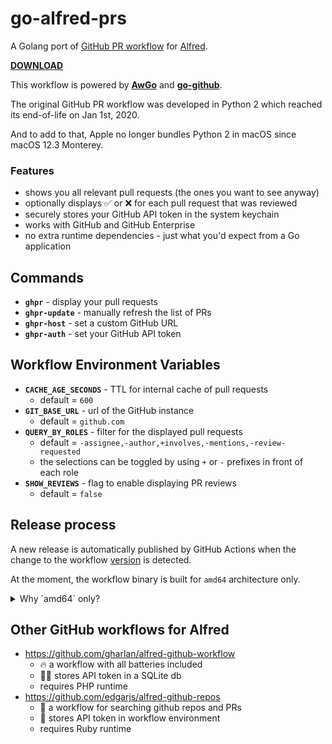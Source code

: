 # go-alfred-prs

A Golang port of [GitHub PR workflow][1] for [Alfred][2].

**[DOWNLOAD][3]**

This workflow is powered by **[AwGo][4]** and **[go-github][5]**.

The original GitHub PR workflow was developed in Python 2 which reached its end-of-life on Jan 1st, 2020.

And to add to that, Apple no longer bundles Python 2 in macOS since macOS 12.3 Monterey.

### Features
* shows you all relevant pull requests (the ones you want to see anyway)
* optionally displays ✅ or ❌ for each pull request that was reviewed
* securely stores your GitHub API token in the system keychain
* works with GitHub and GitHub Enterprise
* no extra runtime dependencies - just what you'd expect from a Go application

## Commands
* **`ghpr`** - display your pull requests
* **`ghpr-update`** - manually refresh the list of PRs
* **`ghpr-host`** - set a custom GitHub URL
* **`ghpr-auth`** - set your GitHub API token

## Workflow Environment Variables
- **`CACHE_AGE_SECONDS`** - TTL for internal cache of pull requests
  - default = `600`
- **`GIT_BASE_URL`** - url of the GitHub instance
  - default = `github.com`
- **`QUERY_BY_ROLES`** - filter for the displayed pull requests
  - default = `-assignee,-author,+involves,-mentions,-review-requested`
  - the selections can be toggled by using `+` or `-` prefixes in front of each role
- **`SHOW_REVIEWS`** - flag to enable displaying PR reviews
  - default = `false`

## Release process
A new release is automatically published by GitHub Actions when the change to the workflow [version](version) is detected.

At the moment, the workflow binary is built for `amd64` architecture only.

<details>
<summary>Why `amd64` only?</summary>

While it is possible to compile the workflow for `amd64` and `arm64`, and merge the two into a universal binary, - doing so would double the size of the executable.

And anyway, Mac computers with Apple silicon can run `amd64` executables seamlessly using [Rosetta][6].

To install Rosetta for the first time on a Mac with Apple silicon, run the command below:

    $ softwareupdate --install-rosetta

</details>

## Other GitHub workflows for Alfred
* https://github.com/gharlan/alfred-github-workflow
  * 🔥 a workflow with all batteries included
  * 🤷‍♂️ stores API token in a SQLite db
  * requires PHP runtime
* https://github.com/edgarjs/alfred-github-repos
  * 🔎 a workflow for searching github repos and PRs
  * 🚨 stores API token in workflow environment
  * requires Ruby runtime


[1]: https://github.com/renuo/alfred-pr-workflow
[2]: https://alfredapp.com
[3]: https://github.com/AndreyBozhko/go-alfred-prs/releases
[4]: https://github.com/deanishe/awgo
[5]: https://github.com/google/go-github
[6]: https://en.wikipedia.org/wiki/Rosetta_(software)
